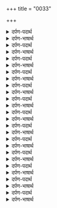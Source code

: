 +++
title = "0033"

+++
<details><summary>दर्पण-पदार्थ</summary>

पद्अर्थ: गुरमुखि = गुरु की शरण पड़ कर। खोइ = गवा लेते हैं।1। रहाउ।
</details>

<details><summary>दर्पण-भाषार्थ</summary>

अर्थ: हे भाई! जो कोई मनुष्य (सही जीवन जुगति) समझता है वह गुरु के द्वारा ही समझता है। (सही जीवन जुगति) समझने के बिना (निहित धार्मिक) कर्म करने से मनुष्य कीमती मानव जनम गवा लेता है।1। रहाउ।
</details>

<details><summary>दर्पण-पदार्थ</summary>

पद्अर्थ: सादु = स्वाद। भरमि = भटकन में। भुलाइ = गलत रास्ते पड़ जाते हैं। कछू = कोई (स्वाद)। हू = ही। पीवत हू = पीते ही।2।
</details>

<details><summary>दर्पण-भाषार्थ</summary>

अर्थ: परमात्मा का सदा स्थिर एक नाम आत्मिक जीवन देने वाला रस है। इसके स्वाद का वर्णन नहीं किया जा सकता। जिन्होंने ये अमृत चखा हैउन्होंने इसके स्वाद का आनन्द लिया है। (नाम अमृत का स्वाद) चखने के बिना मनुष्य माया की भटकन में पड़ कर गलत रास्ते पर पड़ जाता है। पूरे गुरु के शब्द में लीन हो के नाम अमृत पीते ही मनुष्य (प्रभु की हजूरी में) स्वीकार हो जाता है।2।
</details>

<details><summary>दर्पण-पदार्थ</summary>

पद्अर्थ: देइ = देता है, अगर दे। कै हथि = के हाथ में। गुरू दुआरै = गुरु के द्वारा। कीतोनु = उन कीतो, उस (प्रभु) ने किया। जेहे = उ+जेहे, उस जैसे।3।
</details>

<details><summary>दर्पण-भाषार्थ</summary>

अर्थ: (नाम अमृत की दात) अगर परमात्मा खुद ही दे तो मिलती है। (अगर उसकी मेहर ना हो तो) और कोई चारा नहीं किया जा सकता। (नाम की दाति) देने वाले परमात्मा के अपने हाथ में यह दात है। (उसकी रजा के अनुसार) गुरु के दर से ही मिलती है। (परमात्मा ने जीव को) जिस तरह का बनाया, जीव वैसा ही बन गया। (फिर) वैसे ही कर्म जीव करता है। (उसकी रजा अनुसार ही जीव गुरु के दर पर आता है)।3।
</details>

<details><summary>दर्पण-पदार्थ</summary>

पद्अर्थ: जतु = कामनाओं से बचने के उद्यम। सतु = ऊँचा आचरण। संजमु = इन्द्रियों को विकारों से रोकने का यत्न। विणु नावै = नाम (स्मरण) के बिना। मनि = मन में। सबदि = (गुरु के) शब्द द्वारा। सहजे = आत्मिक अडोलता में। रंगि = (प्रभु के) प्रेम में। वरतदा = जीवन व्यतीत करता है। सोइ = वही मनुष्य।4।
</details>

<details><summary>दर्पण-भाषार्थ</summary>

अर्थ: (मनुष्य अपने जीवन को पवित्र करने के लिए जत सत संजम साधनाएं करता है, पर नाम स्मरण के बिना ये किसी काम के नहीं।) परमात्मा का नाम-अमृत ही जत है, नाम ही सत है और नाम ही संजम है। नाम के बिना मनुष्य पवित्र जीवन वाला नहीं हो सकता। बहुत किस्मत के साथ जिस मनुष्य के मन में परमात्मा का नाम आ बसता है, गुरु के शब्द द्वारा मनुष्य का प्रभु से मिलाप हो जाता है।  
हे नानक! (गुरु के शब्द की इनायत से) जो मनुष्य आत्मिक अडोलता में टिक के परमात्मा के प्रेम रंग में जीवन व्यतीत करता है वह मनुष्य परमात्मा के गुण अपने अंदर बसा लेता है।4।17।50।
</details>

<details><summary>दर्पण-पदार्थ</summary>

पद्अर्थ: कांइआ = शरीर। साधै = साधता है, बस में रखने के यत्न करता है। उरध = उल्टा लटक के। अधिआतम कर्म-आत्मा संबंधी धार्मिक कर्म। आध्यात्म = आत्मा संबंधी। कब ही = कभी भी। जीवतु मरै = जीता हुआ मर जाए, दुनिया का कार्य-व्यवहार करता हुआ ही विकारों से बचा रहे। मनि = मन में।1।
</details>

<details><summary>दर्पण-भाषार्थ</summary>

अर्थ: मानव शरीर को (ज्ञान-इंद्रिय को) अपने बस में रखने के कई प्रयत्न करता है। उल्टा लटक के तप करता है। (पर इस तरह) अंदर का अहम् दूर नहीं होता। अगर मनुष्य आत्मिक उन्नति संबंधी (ऐसे नियत धार्मिक) कर्म करता रहे, तो कभी भी वह परमात्मा का नाम प्राप्त नहीं कर सकता। जो मनुष्य गुरु के शब्द की सहायता से दुनिया की कृत कार करता हुआ ही विकारों से बचता है, उसके मन में प्रभु का नाम आ बसता है।1।
</details>

<details><summary>दर्पण-पदार्थ</summary>

पद्अर्थ: भजु सरणा = शरण पड़ो। छुटीऐ = (माया के प्रभाव से) बचना है। बिखु = जहर, माया की जहरीला असर। भव जल = संसार समुंदर।1। रहाउ।
</details>

<details><summary>दर्पण-भाषार्थ</summary>

अर्थ: हे मेरे मन! (मेरी बात) सुन। सत्गुरू की शरण पड़। (माया के प्रभाव से) गुरु की कृपा से बचते हैं। ये जहर (भरा) संसार समुंदर गुरु के शब्द द्वारा ही तैर सकते हैं।1 रहाउ।
</details>

<details><summary>दर्पण-पदार्थ</summary>

पद्अर्थ: त्रै गुण = माया के तीन गुण = रजो गुण तमो गुण व सतो गुण। धातु = माया। दूजा भाउ = (प्रभु के बिना) और प्यार। बिखिआ पिआरि = माया के प्यार में। त्रिकुटी = माथे की लकीरें, अंदर का खिज। चउथे पद = उस आत्मिक दर्जे में जो माया के तीन गुणों से ऊपर है।2।
</details>

<details><summary>दर्पण-भाषार्थ</summary>

अर्थ: तीन गुणों के अधीन रह कर काम करना, यह सारा माया का ही प्रभाव है। और माया का ही प्यार (मन में) विकार पैदा करता है। माया के बंधनों के मोह में फंसा हुआ पंडित (धर्म पुस्तकें) पढ़ता है, पर माया के प्यार में (फंसा रहने के कारण वह जीवन का सही रास्ता) नहीं समझ सकता। अगर सतिगुरु मिल जाए तो (माया मोह के कारण पैदा हुई अंदर की खिज) दूर हो जाती है। माया के तीन गुणों से ऊपर के आत्मिक दर्जे में (पहुँचने से) (माया के मोह से खलासी) का दरवाजा मिल जाता है।2।
</details>

<details><summary>दर्पण-पदार्थ</summary>

पद्अर्थ: ते = से। मारगु = (जीवन का सही) रास्ता। गुबार = अंधेरा। सबदि = गुरु के शब्द से। उधरै = बच जाता है। मोख दुआरु = (विकारों से) बचने का रास्ता, मोक्ष द्वार। मिलि रहै = जुड़ा रहे।3।
</details>

<details><summary>दर्पण-भाषार्थ</summary>

अर्थ: गुरु से जीवन का सही राह मिल जाता है। (मन में से) मोह का अंधेरा दूर हो जाता है। अगर मनुष्य गुरु के शब्द से जुड़ के माया के मोह से मर जाए तो (संसार समुंदर में डूबने से बच जाता है)।  
और विकारों से खलासी का राह मिल जाता है। गुरु की कृपा से ही मनुष्य (प्रभु चरणों में) जुड़ा रह सकता है और प्रभु का सदा स्थिर नाम प्राप्त कर सकता है।3।
</details>

<details><summary>दर्पण-पदार्थ</summary>

पद्अर्थ: सबल = बलवान। कितै उपाइ = किसी भी तरह से। दूजै भाइ = माया के प्रेम में। देइ = देता है। सबदि = शब्द से। जलाइ = जला के।4।
</details>

<details><summary>दर्पण-भाषार्थ</summary>

अर्थ: (नहीं तो) यह मन (तो) बड़ा बलवान है (गुरु की शरण के बिना और) किसी भी तरीके से ये (गलत रास्ते पड़ने से) हटता नहीं। माया के प्यार में फसा के (मनुष्य को) दुख चिपका लेता है, तथा बड़ी सजा देता है।  
हे नानक! जो लोग गुरु के शब्द से अहम् दूर करके परमात्मा के नाम में जुड़ते हैं वह (इसके पंजे से) बचते हैं।4।18।51।
</details>

<details><summary>दर्पण-पदार्थ</summary>

पद्अर्थ: नामो = नामु। देइद्रिड़ाइ = हृदय में पक्का कर देता है। किनै = किसी ने भी।1।
</details>

<details><summary>दर्पण-भाषार्थ</summary>

अर्थ: (जब परमात्मा) कृपा करता है (तो) गुरु मिलता है (गुरु मनुष्य के हृदय में) परमात्मा का नाम पक्का कर देता है। (कभी भी) किसी मनुष्य ने गुरु के बिना (परमात्मा को) नहीं प्राप्त किया। (जो मनुष्य गुरु की शरण नहीं आता वह) अपना मानव जन्म व्यर्थ गवा लेता है। अपने मन के पीछे चल के (नीयत धार्मिक) कर्म (भी) करने से प्रभु की दरगाह में सजा ही मिलती है।1।
</details>

<details><summary>दर्पण-पदार्थ</summary>

पद्अर्थ: अंतरि तेरै = तेरे अंदर।1। रहाउ।
</details>

<details><summary>दर्पण-भाषार्थ</summary>

अर्थ: हे मेरे मन! (गुरु की शरण पड़ कर अपने अंदर से) माया का प्यार दूर कर। परमात्मा तेरे अंदर बसता है (फिर भी तू सुखी नहीं है) गुरु द्वारा बताई सेवा भक्ति करने से ही आत्मिक सुख की प्राप्ति होती है।1। रहाउ।
</details>

<details><summary>दर्पण-पदार्थ</summary>

पद्अर्थ: सचु = यथार्थ, ठीक। जा = जब। सचि = सदा स्थिर प्रभु में। निवारि = दूर करके। मनि = मन में। धिआईऐ = स्मरण किया जा सकता है।2।
</details>

<details><summary>दर्पण-भाषार्थ</summary>

अर्थ: जब मनुष्य सदा स्थिर प्रभु में प्यार जोड़ता है, तब उस को गुरु की वाणी गुरु का शब्द यर्थाथ प्रतीत होता है (गुरु के शब्द द्वारा अंदर से) अहम् व क्रोध दूर करके परमात्मा का नाम मनुष्य के मन में आ बसता है। परमात्मा का नाम पवित्र मन के द्वारा ही स्मरण किया जा सकता है (जब मनुष्य स्मरण करता है) तब विकारों से निजात की राह ढूँढ लेता है।2।
</details>

<details><summary>दर्पण-पदार्थ</summary>

पद्अर्थ: बिनसदा = आत्मिक मौत मरता है। जाणनी = जानते। जासनि = जाएंगे। पति = इज्जत। सचे = सच ही, सदा स्थिर प्रभु में ही।3।
</details>

<details><summary>दर्पण-भाषार्थ</summary>

अर्थ: जगत अहम् में फंस कर आत्मिक मौत सहता है और बारंबार पैदा होता मरता रहता है। अपने मन के पीछे चलने वाले लोग गुरु के शब्द (की कद्र) नहीं जानते। वह अपनी इज्जत गवा के ही (जगत में से) जाऐंगे। गुरु की बताई सेवा-भक्ति करने से परमात्मा का नाम प्राप्त होता है (जो मनुष्य गुरु की बताई सेवा करता है वह) सदा स्थिर परमात्मा में लीन रहता है।3।
</details>